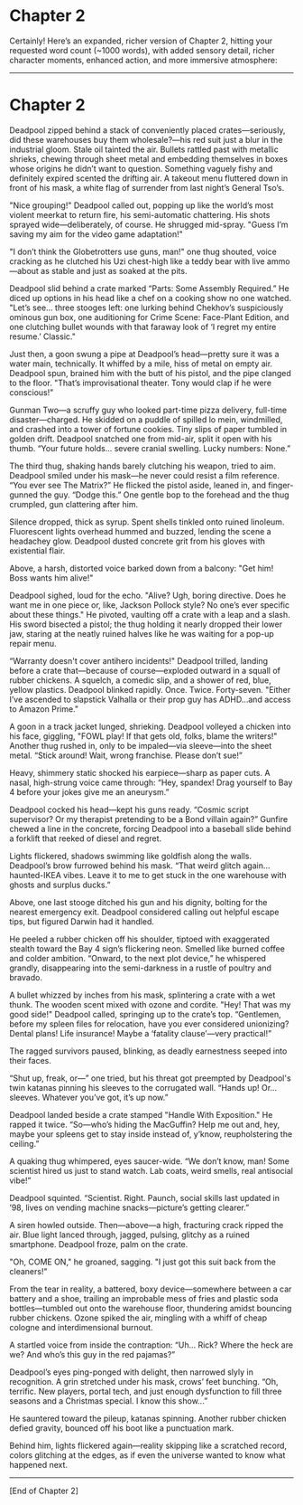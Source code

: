 # Chapter 2

Certainly! Here’s an expanded, richer version of Chapter 2, hitting your requested word count (~1000 words), with added sensory detail, richer character moments, enhanced action, and more immersive atmosphere:

---

# Chapter 2

Deadpool zipped behind a stack of conveniently placed crates—seriously, did these warehouses buy them wholesale?—his red suit just a blur in the industrial gloom. Stale oil tainted the air. Bullets rattled past with metallic shrieks, chewing through sheet metal and embedding themselves in boxes whose origins he didn’t want to question. Something vaguely fishy and definitely expired scented the drifting air. A takeout menu fluttered down in front of his mask, a white flag of surrender from last night’s General Tso’s.

"Nice grouping!" Deadpool called out, popping up like the world’s most violent meerkat to return fire, his semi-automatic chattering. His shots sprayed wide—deliberately, of course. He shrugged mid-spray. "Guess I’m saving my aim for the video game adaptation!"

"I don’t think the Globetrotters use guns, man!" one thug shouted, voice cracking as he clutched his Uzi chest-high like a teddy bear with live ammo—about as stable and just as soaked at the pits.

Deadpool slid behind a crate marked “Parts: Some Assembly Required.” He diced up options in his head like a chef on a cooking show no one watched. "Let’s see… three stooges left: one lurking behind Chekhov’s suspiciously ominous gun box, one auditioning for Crime Scene: Face-Plant Edition, and one clutching bullet wounds with that faraway look of ‘I regret my entire resume.’ Classic."

Just then, a goon swung a pipe at Deadpool’s head—pretty sure it was a water main, technically. It whiffed by a mile, hiss of metal on empty air. Deadpool spun, brained him with the butt of his pistol, and the pipe clanged to the floor. "That’s improvisational theater. Tony would clap if he were conscious!"

Gunman Two—a scruffy guy who looked part-time pizza delivery, full-time disaster—charged. He skidded on a puddle of spilled lo mein, windmilled, and crashed into a tower of fortune cookies. Tiny slips of paper tumbled in golden drift. Deadpool snatched one from mid-air, split it open with his thumb. “Your future holds… severe cranial swelling. Lucky numbers: None.”

The third thug, shaking hands barely clutching his weapon, tried to aim. Deadpool smiled under his mask—he never could resist a film reference. “You ever see The Matrix?” He flicked the pistol aside, leaned in, and finger-gunned the guy. “Dodge this.” One gentle bop to the forehead and the thug crumpled, gun clattering after him.

Silence dropped, thick as syrup. Spent shells tinkled onto ruined linoleum. Fluorescent lights overhead hummed and buzzed, lending the scene a headachey glow. Deadpool dusted concrete grit from his gloves with existential flair.

Above, a harsh, distorted voice barked down from a balcony: "Get him! Boss wants him alive!"

Deadpool sighed, loud for the echo. "Alive? Ugh, boring directive. Does he want me in one piece or, like, Jackson Pollock style? No one’s ever specific about these things." He pivoted, vaulting off a crate with a leap and a slash. His sword bisected a pistol; the thug holding it nearly dropped their lower jaw, staring at the neatly ruined halves like he was waiting for a pop-up repair menu.

“Warranty doesn't cover antihero incidents!" Deadpool trilled, landing before a crate that—because of course—exploded outward in a squall of rubber chickens. A squelch, a comedic slip, and a shower of red, blue, yellow plastics. Deadpool blinked rapidly. Once. Twice. Forty-seven. "Either I’ve ascended to slapstick Valhalla or their prop guy has ADHD…and access to Amazon Prime."

A goon in a track jacket lunged, shrieking. Deadpool volleyed a chicken into his face, giggling, "FOWL play! If that gets old, folks, blame the writers!" Another thug rushed in, only to be impaled—via sleeve—into the sheet metal. “Stick around! Wait, wrong franchise. Please don’t sue!”

Heavy, shimmery static shocked his earpiece—sharp as paper cuts. A nasal, high-strung voice came through: “Hey, spandex! Drag yourself to Bay 4 before your jokes give me an aneurysm.”

Deadpool cocked his head—kept his guns ready. “Cosmic script supervisor? Or my therapist pretending to be a Bond villain again?” Gunfire chewed a line in the concrete, forcing Deadpool into a baseball slide behind a forklift that reeked of diesel and regret.

Lights flickered, shadows swimming like goldfish along the walls. Deadpool’s brow furrowed behind his mask. “That weird glitch again… haunted-IKEA vibes. Leave it to me to get stuck in the one warehouse with ghosts and surplus ducks.”

Above, one last stooge ditched his gun and his dignity, bolting for the nearest emergency exit. Deadpool considered calling out helpful escape tips, but figured Darwin had it handled.

He peeled a rubber chicken off his shoulder, tiptoed with exaggerated stealth toward the Bay 4 sign’s flickering neon. Smelled like burned coffee and colder ambition. “Onward, to the next plot device,” he whispered grandly, disappearing into the semi-darkness in a rustle of poultry and bravado.

A bullet whizzed by inches from his mask, splintering a crate with a wet thunk. The wooden scent mixed with ozone and cordite. "Hey! That was my good side!" Deadpool called, springing up to the crate’s top. “Gentlemen, before my spleen files for relocation, have you ever considered unionizing? Dental plans! Life insurance! Maybe a ‘fatality clause’—very practical!”

The ragged survivors paused, blinking, as deadly earnestness seeped into their faces.

“Shut up, freak, or—” one tried, but his threat got preempted by Deadpool's twin katanas pinning his sleeves to the corrugated wall. “Hands up! Or… sleeves. Whatever you’ve got, it’s up now.”

Deadpool landed beside a crate stamped "Handle With Exposition." He rapped it twice. “So—who’s hiding the MacGuffin? Help me out and, hey, maybe your spleens get to stay inside instead of, y’know, reupholstering the ceiling.”

A quaking thug whimpered, eyes saucer-wide. “We don’t know, man! Some scientist hired us just to stand watch. Lab coats, weird smells, real antisocial vibe!”

Deadpool squinted. “Scientist. Right. Paunch, social skills last updated in ’98, lives on vending machine snacks—picture’s getting clearer.”

A siren howled outside. Then—above—a high, fracturing crack ripped the air. Blue light lanced through, jagged, pulsing, glitchy as a ruined smartphone. Deadpool froze, palm on the crate.

"Oh, COME ON," he groaned, sagging. "I just got this suit back from the cleaners!"

From the tear in reality, a battered, boxy device—somewhere between a car battery and a shoe, trailing an improbable mess of fries and plastic soda bottles—tumbled out onto the warehouse floor, thundering amidst bouncing rubber chickens. Ozone spiked the air, mingling with a whiff of cheap cologne and interdimensional burnout.

A startled voice from inside the contraption: “Uh... Rick? Where the heck are we? And who’s this guy in the red pajamas?”

Deadpool’s eyes ping-ponged with delight, then narrowed slyly in recognition. A grin stretched under his mask, crows’ feet bunching. “Oh, terrific. New players, portal tech, and just enough dysfunction to fill three seasons and a Christmas special. I know this show...”

He sauntered toward the pileup, katanas spinning. Another rubber chicken defied gravity, bounced off his boot like a punctuation mark.

Behind him, lights flickered again—reality skipping like a scratched record, colors glitching at the edges, as if even the universe wanted to know what happened next.

---

[End of Chapter 2]